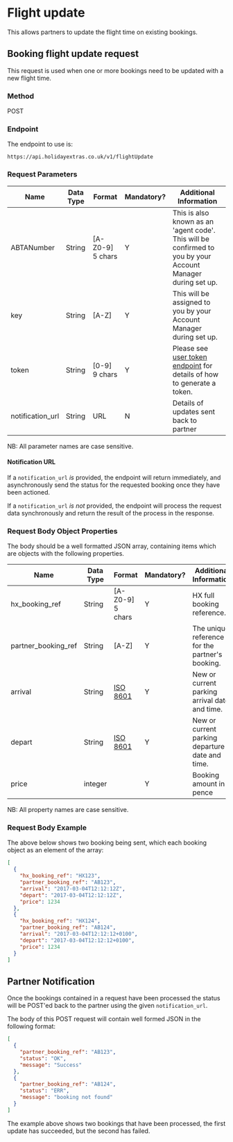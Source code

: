 # Flight update

This allows partners to update the flight time on existing bookings.

## Booking flight update request

This request is used when one or more bookings need to be updated with a new flight time.

### Method

POST

### Endpoint

The endpoint to use is:

```
https://api.holidayextras.co.uk/v1/flightUpdate
```

### Request Parameters

 | Name        | Data Type    | Format | Mandatory? | Additional Information |
 | ----        | ----    | ------ | -------- | ---------------------- |
 | ABTANumber  | String  | [A-Z0-9] 5 chars | Y | This is also known as an 'agent code'. This will be confirmed to you by your Account Manager during set up.|
 | key         | String  | [A-Z]                                  | Y        | This will be assigned to you by your Account Manager during set up.|
 | token       | String  | [0-9] 9 chars                         | Y        | Please see [user token endpoint](/hxapi/usertoken) for details of how to generate a token. |
 | notification_url | String | URL | N | Details of updates sent back to partner |

NB: All parameter names are case sensitive.

#### Notification URL

If a `notification_url` *is* provided, the endpoint will return immediately, and asynchronously send the status for the requested booking once they have been actioned.

If a `notification_url` *is not* provided, the endpoint will process the request data synchronously and return the result of the process in the response.

### Request Body Object Properties

The body should be a well formatted JSON array, containing items which are objects with the following properties.

 | Name        | Data Type    | Format | Mandatory? | Additional Information |
 | ----        | ----    | ------ | -------- | ---------------------- |
 | hx_booking_ref  | String  | [A-Z0-9] 5 chars | Y | HX full booking reference. |
 | partner_booking_ref         | String  | [A-Z]                                  | Y        | The unique reference for the partner's booking. |
 | arrival       | String  | [ISO 8601](https://en.wikipedia.org/wiki/ISO_8601)                         | Y        | New or current parking arrival date and time. |
 | depart | String | [ISO 8601](https://en.wikipedia.org/wiki/ISO_8601) | Y | New or current parking departure date and time. |
 | price | integer |  | Y | Booking amount in pence |

NB: All property names are case sensitive.

### Request Body Example

The above below shows two booking being sent, which each booking object as an element of the array:

```json
[
  {
    "hx_booking_ref": "HX123",
    "partner_booking_ref": "AB123",
    "arrival": "2017-03-04T12:12:12Z",
    "depart": "2017-03-04T12:12:12Z",
    "price": 1234
  },
  {
    "hx_booking_ref": "HX124",
    "partner_booking_ref": "AB124",
    "arrival": "2017-03-04T12:12:12+0100",
    "depart": "2017-03-04T12:12:12+0100",
    "price": 1234
  }
]
```

## Partner Notification

Once the bookings contained in a request have been processed the status will be POST'ed back to the partner using the given `notification_url`.

The body of this POST request will contain well formed JSON in the following format:

```json
[
  {
    "partner_booking_ref": "AB123",
    "status": "OK",
    "message": "Success"
  },
  {
    "partner_booking_ref": "AB124",
    "status": "ERR",
    "message": "booking not found"
  }
]
```

The example above shows two bookings that have been processed, the first update has succeeded, but the second has failed.
